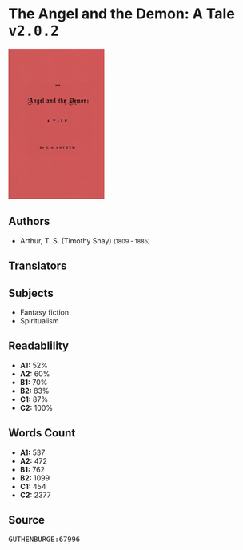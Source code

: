 # The Angel and the Demon: A Tale <kbd>v2.0.2</kbd>

![](./cover.medium.jpg "")

## Authors


 - Arthur, T. S. (Timothy Shay) <small>(1809 - 1885)</small>

## Translators



## Subjects


 - Fantasy fiction
 - Spiritualism

## Readablility


 - **A1:** 52%
 - **A2:** 60%
 - **B1:** 70%
 - **B2:** 83%
 - **C1:** 87%
 - **C2:** 100%

## Words Count


 - **A1:** 537
 - **A2:** 472
 - **B1:** 762
 - **B2:** 1099
 - **C1:** 454
 - **C2:** 2377

## Source


<kbd>GUTHENBURGE:67996</kbd>
